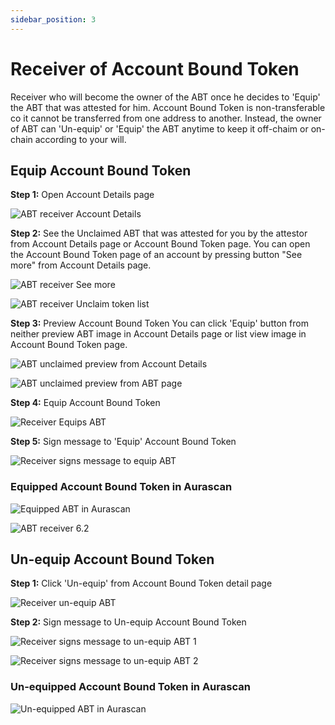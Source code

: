 ```yaml
---
sidebar_position: 3
---
```


# Receiver of Account Bound Token

Receiver who will become the owner of the ABT once he decides to 'Equip' the ABT that was attested for him. Account Bound Token is non-transferable co it cannot be transferred from one address to another. Instead, the owner of ABT can 'Un-equip' or 'Equip' the ABT anytime to keep it off-chaim or on-chain according to your will. 

## Equip Account Bound Token

**Step 1:** Open Account Details page

![ABT receiver Account Details](/img/aurascan/Advanced_topic_ABT_receiver_0.PNG)

**Step 2:** See the Unclaimed ABT that was attested for you by the attestor from Account Details page or Account Bound Token page.
You can open the Account Bound Token page of an account by pressing button "See more" from Account Details page.

![ABT receiver See more](/img/aurascan/Advanced_topic_ABT_receiver_2_1.PNG)

![ABT receiver Unclaim token list](/img/aurascan/Advanced_topic_ABT_receiver_2_2.PNG)

**Step 3:** Preview Account Bound Token
You can click 'Equip' button from neither preview ABT image in Account Details page or list view image in Account Bound Token page.

![ABT unclaimed preview from Account Details](/img/aurascan/Advanced_topic_ABT_receiver_3_1.PNG)

![ABT unclaimed preview from ABT page](/img/aurascan/Advanced_topic_ABT_receiver_3_2.PNG)

**Step 4:** Equip Account Bound Token

![Receiver Equips ABT](/img/aurascan/Advanced_topic_ABT_receiver_4.PNG)

**Step 5:** Sign message to 'Equip' Account Bound Token

![Receiver signs message to equip ABT](/img/aurascan/Advanced_topic_ABT_receiver_5.PNG)

### Equipped Account Bound Token in Aurascan

![Equipped ABT in Aurascan](/img/aurascan/Advanced_topic_ABT_receiver_6_1.PNG)

![ABT receiver 6.2](/img/aurascan/Advanced_topic_ABT_receiver_6_2.PNG)

## Un-equip Account Bound Token

**Step 1:** Click 'Un-equip' from Account Bound Token detail page

![Receiver un-equip ABT](/img/aurascan/Advanced_topic_ABT_receiver_7.PNG)

**Step 2:** Sign message to Un-equip Account Bound Token

![Receiver signs message to un-equip ABT 1](/img/aurascan/Advanced_topic_ABT_receiver_8.PNG)

![Receiver signs message to un-equip ABT 2](/img/aurascan/Advanced_topic_ABT_receiver_9.PNG)

### Un-equipped Account Bound Token in Aurascan

![Un-equipped ABT in Aurascan](/img/aurascan/Advanced_topic_ABT_receiver_10.PNG)




